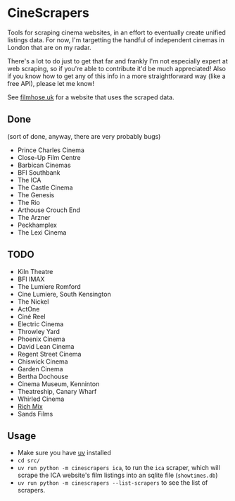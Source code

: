 # CineScrapers

Tools for scraping cinema websites, in an effort to eventually create unified
listings data. For now, I'm targetting the handful of independent cinemas
in London that are on my radar.

There's a lot to do just to get that far and frankly I'm not especially expert
at web scraping, so if you're able to contribute it'd be much appreciated!
Also if you know how to get any of this info in a more straightforward way (like
a free API), please let me know!

See [filmhose.uk](https://filmhose.uk) for a website that uses the scraped data.

## Done

(sort of done, anyway, there are very probably bugs)

* Prince Charles Cinema
* Close-Up Film Centre
* Barbican Cinemas
* BFI Southbank
* The ICA
* The Castle Cinema
* The Genesis
* The Rio
* Arthouse Crouch End
* The Arzner
* Peckhamplex
* The Lexi Cinema

## TODO

* Kiln Theatre
* BFI IMAX
* The Lumiere Romford
* Cine Lumiere, South Kensington
* The Nickel
* ActOne
* Ciné Reel
* Electric Cinema
* Throwley Yard
* Phoenix Cinema
* David Lean Cinema
* Regent Street Cinema
* Chiswick Cinema
* Garden Cinema
* Bertha Dochouse
* Cinema Museum, Kenninton
* Theatreship, Canary Wharf
* Whirled Cinema
* [Rich Mix](https://richmix.org.uk/whats-on/cinema)
* Sands Films

## Usage

* Make sure you have [uv](https://docs.astral.sh/uv/getting-started/installation/) installed
* `cd src/`
* `uv run python -m cinescrapers ica`, to run the `ica` scraper, which will
  scrape the ICA website's film listings into an sqlite file (`showtimes.db`)
* `uv run python -m cinescrapers --list-scrapers` to see the list of scrapers.
